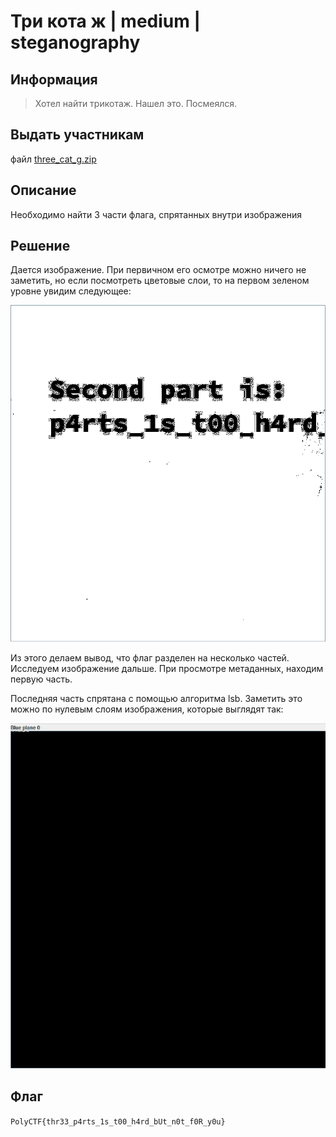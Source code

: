 # Три кота ж | medium | steganography

## Информация
> Хотел найти трикотаж. Нашел это. Посмеялся.

## Выдать участникам
файл [three_cat_g.zip](public/three_cat_g.zip)

## Описание
Необходимо найти 3 части флага, спрятанных внутри изображения

## Решение
Дается изображение. При первичном его осмотре можно ничего не заметить, но если посмотреть цветовые слои, то на первом зеленом уровне увидим следующее:

![second_part.png](solve/second_part.png)

Из этого делаем вывод, что флаг разделен на несколько частей. Исследуем изображение дальше. При просмотре метаданных, находим первую часть. 

Последняя часть спрятана с помощью алгоритма lsb. Заметить это можно по нулевым слоям изображения, которые выглядят так:

![lsb_found.png](solve/lsb_found.png)

## Флаг
`PolyCTF{thr33_p4rts_1s_t00_h4rd_bUt_n0t_f0R_y0u}`
